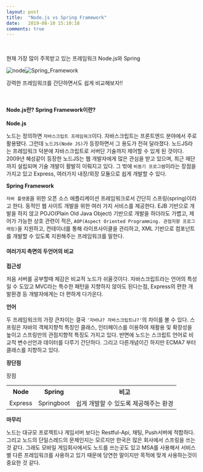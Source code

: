```yaml
---
layout: post
title:  "Node.js vs Spring Framework"
date:   2019-08-10 15:10:18
comments: true
---
```


<br/>

현재 가장 많이 주목받고 있는 프레임워크 Node.js와 Spring

![node](https://user-images.githubusercontent.com/49789734/62819120-ab484800-bb8b-11e9-9eba-e48524448fe1.jpg)![Spring_Framework](https://user-images.githubusercontent.com/49789734/62819121-ab484800-bb8b-11e9-8383-8898fb2ec2e3.png)

강력한 프레임워크를 간단하면서도 쉽게 비교해보자!!

<br/>
<h4>Node.js란? Spring Framework이란?</h4>

<strong>Node.js</strong>

노드는 정의하면 `자바스크립트 프레임워크`이다. 자바스크립트는 프론트엔드 분야에서 주로 활용됐다. 그런데 `노드JS(Node JS)`가 등장하면서 그 용도가 전혀 달라졌다. 노드JS라는 프레임워크 덕분에 자바스크립트로 서버단 기술까지 제어할 수 있게 된 것이다. 2009년 혜성같이 등장한 노드JS는 웹 개발자에게 많은 관심을 받고 있으며, 최근 재단까지 설립되며 기술 개발이 활발히 이뤄지고 있다.
그 밖에 `비동기 프로그램`이라는 장점을 가지고 있고 Express, 여러가지 내장/외장 모듈으로 쉽게 개발할 수 있다.

<strong>Spring Framework</strong>

`자바 플랫폼`을 위한 오픈 소스 애플리케이션 프레임워크로서 간단히 스프링(spring)이라고 한다. 동적인 웹 사이트 개발을 위한 여러 가지 서비스를 제공한다. EJB 기반으로 개발을 하지 않고 POJO(Plain Old Java Object) 기반으로 개발을 하더라도 가볍고, 제어가 가능한 상호 관련이 적은, `AOP(Aspect Oriented Programming. 관점지향 프로그래밍)`을 지원하고, 컨테이너를 통해 라이프사이클을 관리하고, XML 기반으로 컴포넌트를 개발할 수 있도록 지원해주는 프레임워크를 말한다.





<h4>여러가지 측면의 두언어의 비교</h4>


<strong>접근성</strong>

처음 서버를 공부할때 체감은 비교적 노드가 쉬울것이다. 자바스크립트라는 언어의 특성일 수 도있고 MVC라는 특수한 패턴을 지향하지 않아도 된다는점, Express의 편한 개발환경 등 개발자에게는 더 편하게 다가온다.    

<strong>언어</strong>

두 프레임워크의 가장 큰차이는 결국 `'자바냐? 자바스크립트냐?'`의 차이를 볼 수 있다. 스프링은 자바의 객체지향적 특징인 클래스, 인터페이스를 이용하여 재활용 및 확장성을 높이고 스프링만의 관점지향적 특징도 가지고 있다.
반면에 노드는 스크립트 언어로 비교적 변수선언과 데이터를 다루기 간단하다. 그리고 다른개념이긴 하지만 ECMA7 부터 클래스를 지향하고 있다.   

<strong>장단점</strong>

장점

<table>
            <tr>
                <!-- <th style="border:1px solid black">제목1</th>   -->
                <th>Node</th>
                <th>Spring</th> 
                <th>비고</th>   
            </tr>
            <tr>
                <td>Express</td>  
                <td>Springboot</td>  
                <td>쉽게 개발할 수 있도록 제공해주는 환경</td>    
            </tr>
         
         
</table>



<strong>마무리</strong>

노드는 대규모 프로젝트나 게임서버 보다는 Restful-Api, 채팅, Push서버에 적합하다. 그리고
노드의 단일스레드의 문제인지는 모르지만 한국은 많은 회사에서 스프링을 쓰는 것 같다. 
그래도 모바일 게임회사에서도 노드를 쓰는곳도 있고 MSA를 사용해서 서비스별 다른 프레임워크를 사용하고 있기 때문에 당연한 말이지만 목적에 맞게 사용하는것이 중요한 것 같다. 



